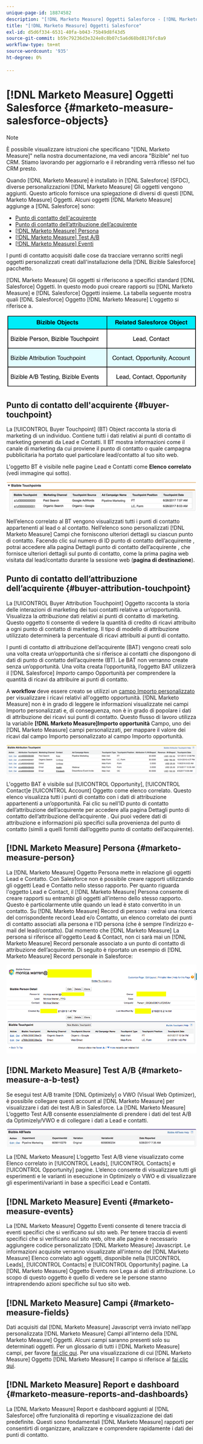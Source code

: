 ```yaml
---
unique-page-id: 18874582
description: "[!DNL Marketo Measure] Oggetti Salesforce - [!DNL Marketo Measure] - Documentazione del prodotto"
title: "[!DNL Marketo Measure] Oggetti Salesforce"
exl-id: d5d6f334-6531-40fa-b043-75b49d8f43d5
source-git-commit: b59c79236d3e324e8c8b07c5a6d68bd8176fc8a9
workflow-type: tm+mt
source-wordcount: '935'
ht-degree: 0%

---
```


# [!DNL Marketo Measure] Oggetti Salesforce {#marketo-measure-salesforce-objects}

>[!NOTE]
>
>È possibile visualizzare istruzioni che specificano &quot;[!DNL Marketo Measure]&quot; nella nostra documentazione, ma vedi ancora &quot;Bizible&quot; nel tuo CRM. Stiamo lavorando per aggiornarlo e il rebranding verrà riflesso nel tuo CRM presto.

Quando [!DNL Marketo Measure] è installato in [!DNL Salesforce] (SFDC), diverse personalizzazioni [!DNL Marketo Measure] Gli oggetti vengono aggiunti. Questo articolo fornisce una spiegazione di diversi di questi [!DNL Marketo Measure] Oggetti. Alcuni oggetti [!DNL Marketo Measure] aggiunge a [!DNL Salesforce] sono:

* [Punto di contatto dell&#39;acquirente](#touchpoint)
* [Punto di contatto dell’attribuzione dell’acquirente](#attribution)
* [[!DNL Marketo Measure] Persona](#person)
* [[!DNL Marketo Measure] Test A/B](#ab)
* [[!DNL Marketo Measure] Eventi](#events)

I punti di contatto acquisiti dalle cose da tracciare verranno scritti negli oggetti personalizzati creati dall&#39;installazione della [!DNL Bizible Salesforce] pacchetto.

[!DNL Marketo Measure] Gli oggetti si riferiscono a specifici standard [!DNL Salesforce] Oggetti. In questo modo puoi creare rapporti su [!DNL Marketo Measure] e [!DNL Salesforce] Oggetti insieme. La tabella seguente mostra quali [!DNL Salesforce] Oggetto [!DNL Marketo Measure] L&#39;oggetto si riferisce a.

![](assets/1-1.png)

## Punto di contatto dell&#39;acquirente {#buyer-touchpoint}

La [!UICONTROL Buyer Touchpoint] (BT) Object racconta la storia di marketing di un individuo. Contiene tutti i dati relativi ai punti di contatto di marketing generati da Lead e Contatti. Il BT mostra informazioni come il canale di marketing da cui proviene il punto di contatto o quale campagna pubblicitaria ha portato quel particolare lead/contatto al tuo sito web.

L&#39;oggetto BT è visibile nelle pagine Lead e Contatti come **Elenco correlato** (vedi immagine qui sotto).

![](assets/2-1.png)

Nell’elenco correlato al BT vengono visualizzati tutti i punti di contatto appartenenti al lead o al contatto. Nell’elenco sono personalizzati [!DNL Marketo Measure] Campi che forniscono ulteriori dettagli su ciascun punto di contatto. Facendo clic sul numero di ID punto di contatto dell’acquirente , potrai accedere alla pagina Dettagli punto di contatto dell’acquirente , che fornisce ulteriori dettagli sul punto di contatto, come la prima pagina web visitata dal lead/contatto durante la sessione web (**pagina di destinazione**).

## Punto di contatto dell’attribuzione dell’acquirente {#buyer-attribution-touchpoint}

La [!UICONTROL Buyer Attribution Touchpoint] Oggetto racconta la storia delle interazioni di marketing dei tuoi contatti relative a un’opportunità. Visualizza la *attribuzione* dati relativi ai punti di contatto di marketing. Questo oggetto ti consente di vedere la quantità di credito di ricavi attribuito a ogni punto di contatto di marketing. Il tipo di modello di attribuzione utilizzato determinerà la percentuale di ricavi attribuiti ai punti di contatto.

I punti di contatto di attribuzione dell’acquirente (BAT) vengono creati solo una volta creata un’opportunità che si riferisce ai contatti che dispongono di dati di punto di contatto dell’acquirente (BT). Le BAT non verranno create senza un’opportunità. Una volta creata l’opportunità, l’oggetto BAT utilizzerà il [!DNL Salesforce] *Importo* campo Opportunità per comprendere la quantità di ricavi da attribuire ai punti di contatto.

A **workflow** deve essere creato se utilizzi un [campo Importo personalizzato](/help/advanced-marketo-measure-features/custom-revenue-amount/using-a-custom-revenue-amount-field.md) per visualizzare i ricavi relativi all&#39;oggetto opportunità. [!DNL Marketo Measure] non è in grado di leggere le informazioni visualizzate nei campi Importo personalizzati e, di conseguenza, non è in grado di popolare i dati di attribuzione dei ricavi sui punti di contatto. Questo flusso di lavoro utilizza la variabile **[!DNL Marketo Measure]Importo opportunità** Campo, uno dei [!DNL Marketo Measure] campi personalizzati, per mappare il valore dei ricavi dal campo Importo personalizzato al campo Importo opportunità.

![](assets/3-1.png)

L&#39;oggetto BAT è visibile sul [!UICONTROL Opportunity], [!UICONTROL Contact]e [!UICONTROL Account] Oggetto come elenco correlato. Questo elenco visualizza tutti i punti di contatto con i dati di attribuzione appartenenti a un’opportunità. Fai clic su nell’ID punto di contatto dell’attribuzione dell’acquirente per accedere alla pagina Dettagli punto di contatto dell’attribuzione dell’acquirente . Qui puoi vedere dati di attribuzione e informazioni più specifici sulla provenienza del punto di contatto (simili a quelli forniti dall’oggetto punto di contatto dell’acquirente).

## [!DNL Marketo Measure] Persona {#marketo-measure-person}

La [!DNL Marketo Measure] Oggetto Persona mette in relazione gli oggetti Lead e Contatto. Con Salesforce non è possibile creare rapporti utilizzando gli oggetti Lead e Contatto nello stesso rapporto. Per quanto riguarda l&#39;oggetto Lead e Contact, il [!DNL Marketo Measure] Persona consente di creare rapporti su entrambi gli oggetti all’interno dello stesso rapporto. Questo è particolarmente utile quando un lead è stato convertito in un contatto. Su [!DNL Marketo Measure] Record di persona : vedrai una ricerca del corrispondente record Lead e/o Contatto, un elenco correlato dei punti di contatto associati alla persona e l’ID persona (che è sempre l’indirizzo e-mail del lead/contatto). Dal momento che [!DNL Marketo Measure] La persona si riferisce all&#39;oggetto Lead &amp; Contact, non ci sarà mai un [!DNL Marketo Measure] Record personale associato a un punto di contatto di attribuzione dell’acquirente. Di seguito è riportato un esempio di [!DNL Marketo Measure] Record personale in Salesforce:

![](assets/4.png)

## [!DNL Marketo Measure] Test A/B {#marketo-measure-a-b-test}

Se esegui test A/B tramite [!DNL Optimizely] o VWO (Visual Web Optimizer), è possibile collegare questi account al [!DNL Marketo Measure] per visualizzare i dati dei test A/B in Salesforce. La [!DNL Marketo Measure] L’oggetto Test A/B consente essenzialmente di prendere i dati del test A/B da Optimizely/VWO e di collegare i dati a Lead e contatti.

![](assets/5.png)

La [!DNL Marketo Measure] L’oggetto Test A/B viene visualizzato come Elenco correlato in [!UICONTROL Leads], [!UICONTROL Contacts] e [!UICONTROL Opportunity] pagine. L’elenco consente di visualizzare tutti gli esperimenti e le varianti in esecuzione in Optimizely o VWO e di visualizzare gli esperimenti/varianti in base a specifici Lead e Contatti.

## [!DNL Marketo Measure] Eventi {#marketo-measure-events}

La [!DNL Marketo Measure] Oggetto Eventi consente di tenere traccia di eventi specifici che si verificano sul sito web. Per tenere traccia di eventi specifici che si verificano sul sito web, oltre alle pagine è necessario aggiungere codice personalizzato [!DNL Marketo Measure] Javascript. Le informazioni acquisite verranno visualizzate all&#39;interno del [!DNL Marketo Measure] Elenco correlato agli oggetti, disponibile nella [!UICONTROL Leads], [!UICONTROL Contacts] e [!UICONTROL Opportunity] pagine. La [!DNL Marketo Measure] Oggetto Events *non* Lega ai dati di attribuzione. Lo scopo di questo oggetto è quello di vedere se le persone stanno intraprendendo azioni specifiche sul tuo sito web.

## [!DNL Marketo Measure] Campi {#marketo-measure-fields}

Dati acquisiti dal [!DNL Marketo Measure] Javascript verrà inviato nell’app personalizzata [!DNL Marketo Measure] Campi all’interno della [!DNL Marketo Measure] Oggetti. Alcuni campi saranno presenti solo su determinati oggetti. Per un glossario di tutti i [!DNL Marketo Measure] campi, per favore [fai clic qui](/help/introduction-to-marketo-measure/overview-resources/glossary-of-marketo-measure-fields.md). Per una visualizzazione di cui [!DNL Marketo Measure] Oggetto [!DNL Marketo Measure] Il campo si riferisce al [fai clic qui](/help/configuration-and-setup/marketo-measure-and-salesforce/marketo-measure-object-and-field-taxonomy.md).

## [!DNL Marketo Measure] Report e dashboard {#marketo-measure-reports-and-dashboards}

La [!DNL Marketo Measure] Report e dashboard aggiunti al [!DNL Salesforce] offre funzionalità di reporting e visualizzazione dei dati predefinite. Questi sono fondamentali [!DNL Marketo Measure] rapporti per consentirti di organizzare, analizzare e comprendere rapidamente i dati dei punti di contatto.
